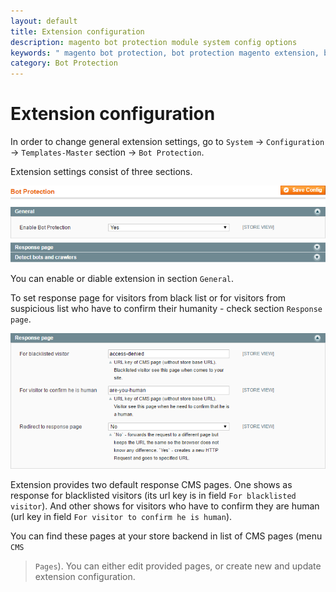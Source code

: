 ```yaml
---
layout: default
title: Extension configuration
description: magento bot protection module system config options
keywords: " magento bot protection, bot protection magento extension, backend, bot protetction system config"
category: Bot Protection
---
```


# Extension configuration

In order to change general extension settings, go to `System` -> `Configuration`
-> `Templates-Master` section -> `Bot Protection`.

Extension settings consist of three sections.

![Bot Protection system config general](/images/m1/extensions/botprotection/backend/system-config-general.png)

You can enable or diable extension in section `General`.

To set response page for visitors from black list or for visitors from
suspicious list who have to confirm their humanity - check section
`Response page`.

![Bot Protection system config response page](/images/m1/extensions/botprotection/backend/system-config-response-page.png)

Extension provides two default response CMS pages. One shows as response for
blacklisted visitors (its url key is in field `For blacklisted visitor`). And
other shows for visitors who have to confirm they are human (url key in field
`For visitor to confirm he is human`).

You can find these pages at your store backend in list of CMS pages (menu `CMS`
> `Pages`). You can either edit provided pages, or create new and update
extension configuration.

